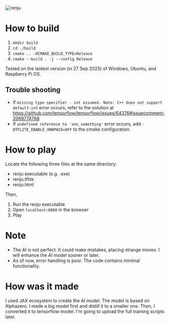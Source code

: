 ![renju](https://github.com/user-attachments/assets/322a94b4-d045-4756-bdf1-88234579305b)


# How to build  
1. ``mkdir build``
2. ``cd ./build``
3. ``cmake .. -DCMAKE_BUILD_TYPE=Release``
4. ``cmake --build . -j --config Release``  

Tested on the lastest version (in 27 Sep 2025) of Windows, Ubuntu, and Raspberry Pi OS.

## Trouble shooting
* If ``missing type specifier - int assumed. Note: C++ does not support default-int`` error occurs, refer to the solution at https://github.com/tensorflow/tensorflow/issues/64376#issuecomment-2069774768
* If ``undefined reference to 'xnn_something'`` error occurs, add ``-DTFLITE_ENABLE_XNNPACK=OFF`` to the cmake configuration.


# How to play  
Locate the following three files at the same directory:
* renju executable (e.g. .exe)
* renju.tflite
* renju.html

Then,

1. Run the renju executable
2. Open ``localhost:8080`` in the browser
3. Play


# Note  
* The AI is not perfect. It could make mistakes, placing strange moves. I will enhance the AI model sooner or later.
* As of now, error handling is poor. The code contains minimal functionality.


# How was it made
I used JAX ecosystem to create the AI model. The model is based on Alphazero. I made a big model first and distill it to a smaller one. Then, I converted it to tensorflow model. I'm going to upload the full training scripts later.


